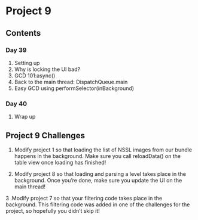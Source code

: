 
# Project 9

## Contents

### Day 39
1. Setting up
2. Why is locking the UI bad?
3. GCD 101:async()
4. Back to the main thread: DispatchQueue.main
5. Easy GCD using performSelector(inBackground)

### Day 40
1. Wrap up

## Project 9 Challenges 

1. Modify project 1 so that loading the list of NSSL images from our bundle happens in the background. Make sure you call
reloadData() on the table view once loading has finished!

2. Modify project 8 so that loading and parsing a level takes place in the background. Once you’re done, make sure you update
the UI on the main thread!

3 .Modify project 7 so that your filtering code takes place in the background. This filtering code was added in one of the
challenges for the project, so hopefully you didn’t skip it!
